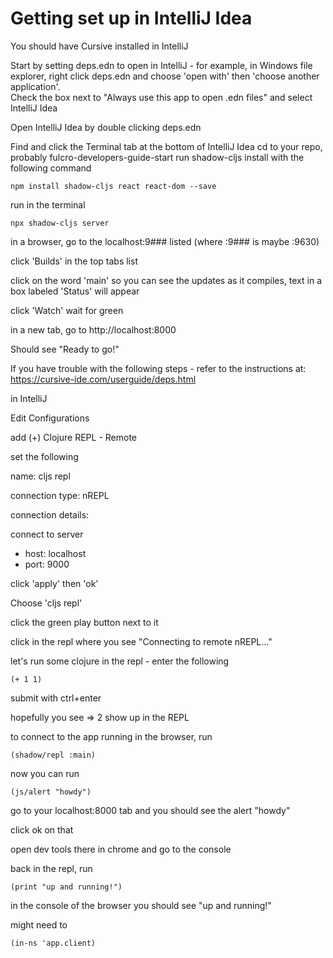 # Getting set up in IntelliJ Idea

You should have Cursive installed in IntelliJ

Start by setting deps.edn to open in IntelliJ - for example, in Windows file explorer, right click deps.edn and choose 'open with' then 'choose another application'.  
Check the box next to "Always use this app to open .edn files" and select IntelliJ Idea 

Open IntelliJ Idea by double clicking deps.edn

Find and click the Terminal tab at the bottom of IntelliJ Idea
cd to your repo, probably fulcro-developers-guide-start
run shadow-cljs install with the following command

    npm install shadow-cljs react react-dom --save

run in the terminal

    npx shadow-cljs server

in a browser, go to the localhost:9### listed (where :9### is maybe :9630)

click 'Builds' in the top tabs list

click on the word 'main' so you can see the updates as it compiles, text in a box labeled 'Status' will appear

click 'Watch'
wait for green

in a new tab, go to http://localhost:8000

Should see "Ready to go!"

If you have trouble with the following steps - refer to the instructions at: https://cursive-ide.com/userguide/deps.html

in IntelliJ

Edit Configurations

add (+) Clojure REPL - Remote

set the following

name: cljs repl

connection type:  nREPL

connection details:

connect to server
- host: localhost
- port: 9000

click 'apply' then 'ok'

Choose 'cljs repl'

click the green play button next to it

click in the repl where you see "Connecting to remote nREPL..."

let's run some clojure in the repl - enter the following 

    (+ 1 1)

submit with ctrl+enter

hopefully you see => 2 show up in the REPL

to connect to the app running in the browser, run

    (shadow/repl :main)

now you can run

    (js/alert "howdy")

go to your localhost:8000 tab and you should see the alert "howdy"

click ok on that

open dev tools there in chrome and go to the console

back in the repl, run

    (print "up and running!")

in the console of the browser you should see "up and running!"

might need to 

    (in-ns 'app.client)

